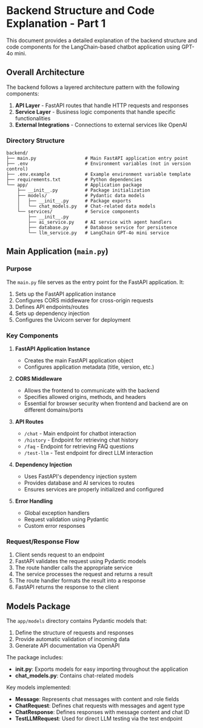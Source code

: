 # Backend Structure and Code Explanation - Part 1

This document provides a detailed explanation of the backend structure and code components for the LangChain-based chatbot application using GPT-4o mini.

## Overall Architecture

The backend follows a layered architecture pattern with the following components:

1. **API Layer** - FastAPI routes that handle HTTP requests and responses
2. **Service Layer** - Business logic components that handle specific functionalities
3. **External Integrations** - Connections to external services like OpenAI

### Directory Structure

```
backend/
├── main.py                  # Main FastAPI application entry point
├── .env                     # Environment variables (not in version control)
├── .env.example             # Example environment variable template
├── requirements.txt         # Python dependencies
└── app/                     # Application package
    ├── __init__.py          # Package initialization
    ├── models/              # Pydantic data models
    │   ├── __init__.py      # Package exports
    │   └── chat_models.py   # Chat-related data models
    └── services/            # Service components
        ├── __init__.py
        ├── ai_service.py    # AI service with agent handlers
        ├── database.py      # Database service for persistence
        └── llm_service.py   # LangChain GPT-4o mini service
```

## Main Application (`main.py`)

### Purpose

The `main.py` file serves as the entry point for the FastAPI application. It:

1. Sets up the FastAPI application instance
2. Configures CORS middleware for cross-origin requests
3. Defines API endpoints/routes
4. Sets up dependency injection
5. Configures the Uvicorn server for deployment

### Key Components

1. **FastAPI Application Instance**
   - Creates the main FastAPI application object
   - Configures application metadata (title, version, etc.)

2. **CORS Middleware**
   - Allows the frontend to communicate with the backend
   - Specifies allowed origins, methods, and headers
   - Essential for browser security when frontend and backend are on different domains/ports

3. **API Routes**
   - `/chat` - Main endpoint for chatbot interaction
   - `/history` - Endpoint for retrieving chat history
   - `/faq` - Endpoint for retrieving FAQ questions
   - `/test-llm` - Test endpoint for direct LLM interaction

4. **Dependency Injection**
   - Uses FastAPI's dependency injection system
   - Provides database and AI services to routes
   - Ensures services are properly initialized and configured

5. **Error Handling**
   - Global exception handlers
   - Request validation using Pydantic
   - Custom error responses

### Request/Response Flow

1. Client sends request to an endpoint
2. FastAPI validates the request using Pydantic models
3. The route handler calls the appropriate service
4. The service processes the request and returns a result
5. The route handler formats the result into a response
6. FastAPI returns the response to the client

## Models Package

The `app/models` directory contains Pydantic models that:

1. Define the structure of requests and responses
2. Provide automatic validation of incoming data
3. Generate API documentation via OpenAPI

The package includes:

- **__init__.py**: Exports models for easy importing throughout the application
- **chat_models.py**: Contains chat-related models

Key models implemented:

- **Message**: Represents chat messages with content and role fields
- **ChatRequest**: Defines chat requests with messages and agent type
- **ChatResponse**: Defines responses with message content and chat ID
- **TestLLMRequest**: Used for direct LLM testing via the test endpoint
